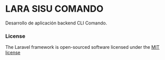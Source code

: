 LARA SISU COMANDO 
=================

Desarrollo de aplicación backend CLI Comando.

### License

The Laravel framework is open-sourced software licensed under the [MIT license](http://opensource.org/licenses/MIT)